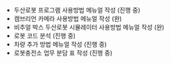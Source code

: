 - 두산로봇 프로그램 사용방법 메뉴얼 작성 (진행 중)
- 캠브리언 카메라 사용방법 메뉴얼 작성 (완)
- 비추얼 박스 두산로봇 시뮬레이터 사용방법 메뉴얼 작성 (완)
- 로봇 코드 분석 (진행 중)
- 차량 추가 방법 메뉴얼 작성 (진행 중)
- 로봇충전소 업무 분담 표 작성 (진행 중)